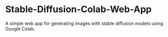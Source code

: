 # Stable-Diffusion-Colab-Web-App
A simple web app for generating images with stable diffusion models using Google Colab. 
